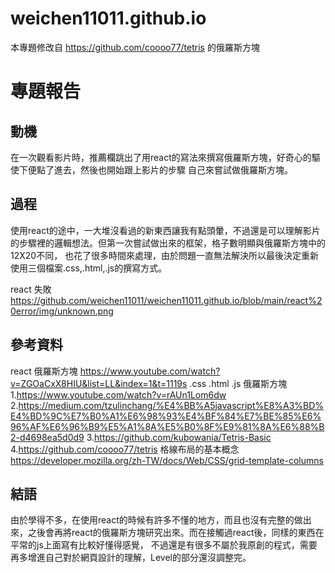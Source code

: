 # weichen11011.github.io
本專題修改自 https://github.com/coooo77/tetris 的俄羅斯方塊

# 專題報告

## 動機
在一次觀看影片時，推薦欄跳出了用react的寫法來撰寫俄羅斯方塊，好奇心的驅使下便點了進去，然後也開始跟上影片的步驟
自己來嘗試做俄羅斯方塊。

## 過程
使用react的途中，一大堆沒看過的新東西讓我有點頭暈，不過還是可以理解影片的步驟裡的邏輯想法。但第一次嘗試做出來的框架，格子數明顯與俄羅斯方塊中的12X20不同，
也花了很多時間來處理，由於問題一直無法解決所以最後決定重新使用三個檔案.css,.html,.js的撰寫方式。

react 失敗 https://github.com/weichen11011/weichen11011.github.io/blob/main/react%20error/img/unknown.png

## 參考資料
react 俄羅斯方塊 https://www.youtube.com/watch?v=ZGOaCxX8HIU&list=LL&index=1&t=1119s
.css .html .js 俄羅斯方塊 
1.https://www.youtube.com/watch?v=rAUn1Lom6dw                2.https://medium.com/tzulinchang/%E4%BB%A5javascript%E8%A3%BD%E4%BD%9C%E7%B0%A1%E6%98%93%E4%BF%84%E7%BE%85%E6%96%AF%E6%96%B9%E5%A1%8A%E5%B0%8F%E9%81%8A%E6%88%B2-d4698ea5d0d9
3.https://github.com/kubowania/Tetris-Basic
4.https://github.com/coooo77/tetris
格線布局的基本概念 https://developer.mozilla.org/zh-TW/docs/Web/CSS/grid-template-columns

## 結語
由於學得不多，在使用react的時候有許多不懂的地方，而且也沒有完整的做出來，之後會再將react的俄羅斯方塊研究出來。而在接觸過react後，同樣的東西在平常的js上面寫有比較好懂得感覺，
不過還是有很多不屬於我原創的程式，需要再多增進自己對於網頁設計的理解，Level的部分還沒調整完。

